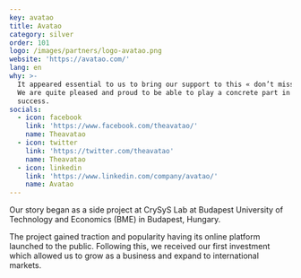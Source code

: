 ```yaml
---
key: avatao
title: Avatao
category: silver
order: 101
logo: /images/partners/logo-avatao.png
website: 'https://avatao.com/'
lang: en
why: >-
  It appeared essential to us to bring our support to this « don’t miss » event.
  We are quite pleased and proud to be able to play a concrete part in its
  success.  
socials:
  - icon: facebook
    link: 'https://www.facebook.com/theavatao/'
    name: Theavatao
  - icon: twitter
    link: 'https://twitter.com/theavatao'
    name: Theavatao
  - icon: linkedin
    link: 'https://www.linkedin.com/company/avatao/'
    name: Avatao
---
```

Our story began as a side project at CrySyS Lab at Budapest University of Technology and Economics (BME) in Budapest, Hungary.

The project gained traction and popularity having its online platform launched to the public. Following this, we received our first investment which allowed us to grow as a business and expand to international markets.
